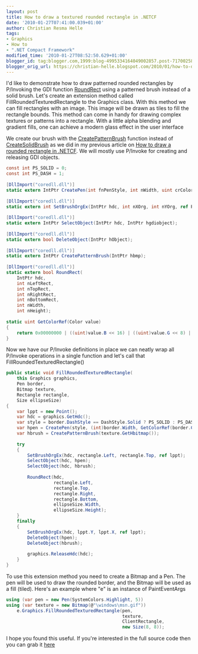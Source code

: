 ```yaml
---
layout: post
title: How to draw a textured rounded rectangle in .NETCF
date: '2010-01-27T07:41:00.039+01:00'
author: Christian Resma Helle
tags:
- Graphics
- How to
- ".NET Compact Framework"
modified_time: '2010-01-27T08:52:50.629+01:00'
blogger_id: tag:blogger.com,1999:blog-4995334164049002857.post-7170025817190813789
blogger_orig_url: https://christian-helle.blogspot.com/2010/01/how-to-draw-textured-rounded-rectangle.html
---
```


I'd like to demonstrate how to draw patterned rounded rectangles by P/Invoking the GDI function [RoundRect](http://learn.microsoft.com/en-us/library/aa929212.aspx?WT.mc_id=DT-MVP-5004822) using a patterned brush instead of a solid brush. Let's create an extension method called FillRoundedTexturedRectangle to the Graphics class. With this method we can fill rectangles with an image. This image will be drawn as tiles to fill the rectangle bounds. This method can come in handy for drawing complex textures or patterns into a rectangle. With a little alpha blending and gradient fills, one can achieve a modern glass effect in the user interface  
  
We create our brush with the [CreatePatternBrush](http://learn.microsoft.com/en-us/library/ms908179.aspx?WT.mc_id=DT-MVP-5004822) function instead of [CreateSolidBrush](http://learn.microsoft.com/en-us/library/ms959979.aspx?WT.mc_id=DT-MVP-5004822) as we did in my previous article on [How to draw a rounded rectangle in .NETCF](/2010/01/how-to-draw-rounded-rectangle-in-netcf.html). We will mostly use P/Invoke for creating and releasing GDI objects.  
  
```csharp
const int PS_SOLID = 0;
const int PS_DASH = 1;
 
[DllImport("coredll.dll")]
static extern IntPtr CreatePen(int fnPenStyle, int nWidth, uint crColor);
 
[DllImport("coredll.dll")]
static extern int SetBrushOrgEx(IntPtr hdc, int nXOrg, int nYOrg, ref Point lppt);
 
[DllImport("coredll.dll")]
static extern IntPtr SelectObject(IntPtr hdc, IntPtr hgdiobject);
 
[DllImport("coredll.dll")]
static extern bool DeleteObject(IntPtr hObject);
 
[DllImport("coredll.dll")]
static extern IntPtr CreatePatternBrush(IntPtr hbmp);
 
[DllImport("coredll.dll")]
static extern bool RoundRect(
    IntPtr hdc, 
    int nLeftRect, 
    int nTopRect, 
    int nRightRect, 
    int nBottomRect, 
    int nWidth, 
    int nHeight);
 
static uint GetColorRef(Color value)
{
    return 0x00000000 | ((uint)value.B << 16) | ((uint)value.G << 8) | (uint)value.R;
}
```
  
Now we have our P/Invoke definitions in place we can neatly wrap all P/Invoke operations in a single function and let's call that FillRoundedTexturedRectangle()  
  
```csharp
public static void FillRoundedTexturedRectangle(
    this Graphics graphics,
    Pen border,
    Bitmap texture,
    Rectangle rectangle,
    Size ellipseSize)
{
    var lppt = new Point();
    var hdc = graphics.GetHdc();
    var style = border.DashStyle == DashStyle.Solid ? PS_SOLID : PS_DASH;
    var hpen = CreatePen(style, (int)border.Width, GetColorRef(border.Color));
    var hbrush = CreatePatternBrush(texture.GetHbitmap());
 
    try
    {
        SetBrushOrgEx(hdc, rectangle.Left, rectangle.Top, ref lppt);
        SelectObject(hdc, hpen);
        SelectObject(hdc, hbrush);
 
        RoundRect(hdc,
                  rectangle.Left,
                  rectangle.Top,
                  rectangle.Right,
                  rectangle.Bottom,
                  ellipseSize.Width,
                  ellipseSize.Height);
    }
    finally
    {
        SetBrushOrgEx(hdc, lppt.Y, lppt.X, ref lppt);
        DeleteObject(hpen);
        DeleteObject(hbrush);
 
        graphics.ReleaseHdc(hdc);
    }
}
```

To use this extension method you need to create a Bitmap and a Pen. The pen will be used to draw the rounded border, and the Bitmap will be used as a fill (tiled). Here's an example where "e" is an instance of PaintEventArgs  
  
```csharp
using (var pen = new Pen(SystemColors.Highlight, 5))
using (var texture = new Bitmap(@"\windows\msn.gif"))
    e.Graphics.FillRoundedTexturedRectangle(pen, 
                                            texture, 
                                            ClientRectangle, 
                                            new Size(8, 8));
```
  
I hope you found this useful. If you're interested in the full source code then you can grab it [here](/assets/samples/TexturedRoundedRectangle.cs)